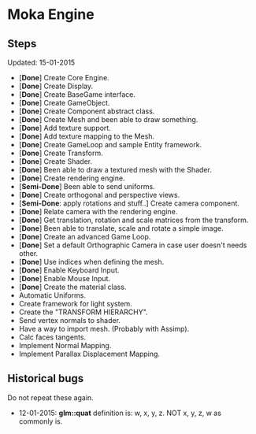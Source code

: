 # Moka Engine

## Steps
Updated: 15-01-2015

* [**Done**] Create Core Engine.
* [**Done**] Create Display. 
* [**Done**] Create BaseGame interface. 
* [**Done**] Create GameObject. 
* [**Done**] Create Component abstract class. 
* [**Done**] Create Mesh and been able to draw something. 
* [**Done**] Add texture support. 
* [**Done**] Add texture mapping to the Mesh. 
* [**Done**] Create GameLoop and sample Entity framework. 
* [**Done**] Create Transform. 
* [**Done**] Create Shader. 
* [**Done**] Been able to draw a textured mesh with the Shader. 
* [**Done**] Create rendering engine. 
* [**Semi-Done**] Been able to send uniforms. 
* [**Done**] Create orthogonal and perspective views. 
* [**Semi-Done**: apply rotations and stuff..] Create camera component. 
* [**Done**] Relate camera with the rendering engine. 
* [**Done**] Get translation, rotation and scale matrices from the transform. 
* [**Done**] Been able to translate, scale and rotate a simple image.
* [**Done**] Create an advanced Game Loop. 
* [**Done**] Set a default Orthographic Camera in case user doesn't needs other.
* [**Done**] Use indices when defining the mesh.
* [**Done**] Enable Keyboard Input.
* [**Done**] Enable Mouse Input.
* [**Done**] Create the material class.
* Automatic Uniforms.
* Create framework for light system.
* Create the "TRANSFORM HIERARCHY".
* Send vertex normals to shader.
* Have a way to import mesh. (Probably with Assimp).
* Calc faces tangents.
* Implement Normal Mapping.
* Implement Parallax Displacement Mapping.

## Historical bugs

Do not repeat these again.

* 12-01-2015: **glm::quat** definition is: w, x, y, z. NOT x, y, z, w as commonly is.